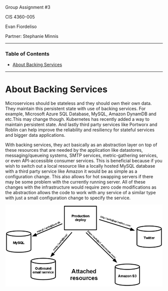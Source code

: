 Group Assignment #3

CIS 4360-005

Evan Fiordeliso

Partner: Stephanie Minnis

---

### Table of Contents
* [About Backing Services](#about-backing-services)

---

# About Backing Services

Microservices should be stateless and they should 
own their own data. They maintain this persistent 
state with use of backing services. For example, 
Microsoft Azure SQL Database, MySQL, Amazon 
DynamDB and etc.This may change though. 
Kubernetes has recently added a way to maintain 
persistent state. And lastly third party services 
like Portworx and Roblin can help improve the 
reliability and resiliency for stateful services 
and bigger data applications.

With backing services, they act basically as an 
abstraction layer on top of these resources that 
are needed by the application like  datastores, 
messaging/queueing systems, SMTP services, 
metric-gathering services, or even API-accessible 
consumer services. This is beneficial because if 
you wish to switch out a local resource like a 
locally hosted MySQL database with a third party 
service like Amazon it would be as simple as a 
configuration change. This also allows for hot 
swapping servers if there may be some problem 
with the currently running server. All of these 
changes with the infrastructure would require 
zero code modifications as the abstraction allows 
the code to work with any service of a similar 
type with just a small configuration change to 
specify the service.

![Attached resources diagram](./attached-resources.png)
